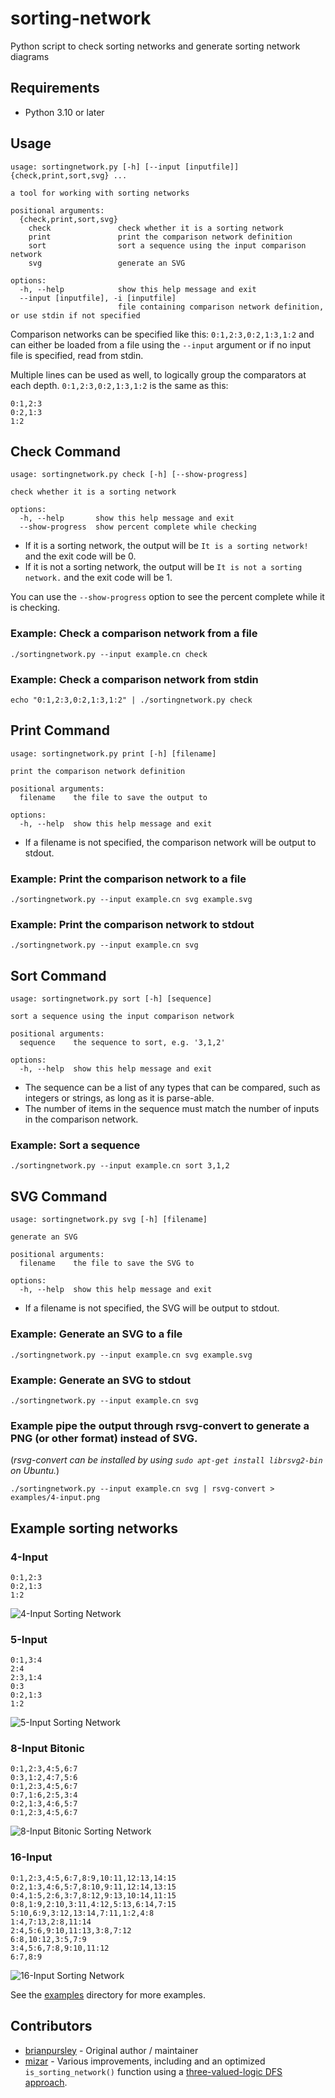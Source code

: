 # sorting-network
Python script to check sorting networks and generate sorting network diagrams

## Requirements

* Python 3.10 or later

## Usage

```text
usage: sortingnetwork.py [-h] [--input [inputfile]] {check,print,sort,svg} ...

a tool for working with sorting networks

positional arguments:
  {check,print,sort,svg}
    check               check whether it is a sorting network
    print               print the comparison network definition
    sort                sort a sequence using the input comparison network
    svg                 generate an SVG

options:
  -h, --help            show this help message and exit
  --input [inputfile], -i [inputfile]
                        file containing comparison network definition, or use stdin if not specified
```

Comparison networks can be specified like this: `0:1,2:3,0:2,1:3,1:2` and can either be loaded from a file using the `--input` argument or if no input file is specified, read from stdin.

Multiple lines can be used as well, to logically group the comparators at each depth. `0:1,2:3,0:2,1:3,1:2` is the same as this:
```text
0:1,2:3
0:2,1:3
1:2
```

## Check Command
```text
usage: sortingnetwork.py check [-h] [--show-progress]

check whether it is a sorting network

options:
  -h, --help       show this help message and exit
  --show-progress  show percent complete while checking
```

* If it is a sorting network, the output will be `It is a sorting network!` and the exit code will be 0.   
* If it is not a sorting network, the output will be `It is not a sorting network.` and the exit code will be 1.

You can use the `--show-progress` option to see the percent complete while it is checking.

### Example: Check a comparison network from a file
```shell
./sortingnetwork.py --input example.cn check
```

### Example: Check a comparison network from stdin
```shell
echo "0:1,2:3,0:2,1:3,1:2" | ./sortingnetwork.py check
```

## Print Command
```text
usage: sortingnetwork.py print [-h] [filename]

print the comparison network definition

positional arguments:
  filename    the file to save the output to

options:
  -h, --help  show this help message and exit
```    

* If a filename is not specified, the comparison network will be output to stdout.

### Example: Print the comparison network to a file
```shell
./sortingnetwork.py --input example.cn svg example.svg
```

### Example: Print the comparison network to stdout
```shell
./sortingnetwork.py --input example.cn svg
```

## Sort Command
```text
usage: sortingnetwork.py sort [-h] [sequence]

sort a sequence using the input comparison network

positional arguments:
  sequence    the sequence to sort, e.g. '3,1,2'

options:
  -h, --help  show this help message and exit
```

* The sequence can be a list of any types that can be compared, such as integers or strings, as long as it is parse-able.
* The number of items in the sequence must match the number of inputs in the comparison network.

### Example: Sort a sequence
```shell
./sortingnetwork.py --input example.cn sort 3,1,2
```

## SVG Command
```text
usage: sortingnetwork.py svg [-h] [filename]

generate an SVG

positional arguments:
  filename    the file to save the SVG to

options:
  -h, --help  show this help message and exit
```

* If a filename is not specified, the SVG will be output to stdout.

### Example: Generate an SVG to a file
```shell
./sortingnetwork.py --input example.cn svg example.svg
```

### Example: Generate an SVG to stdout
```shell
./sortingnetwork.py --input example.cn svg
```

### Example pipe the output through rsvg-convert to generate a PNG (or other format) instead of SVG.
(*rsvg-convert can be installed by using `sudo apt-get install librsvg2-bin` on Ubuntu.*)

```shell    
./sortingnetwork.py --input example.cn svg | rsvg-convert > examples/4-input.png
```

## Example sorting networks

### 4-Input
```text
0:1,2:3
0:2,1:3
1:2
```

![4-Input Sorting Network](examples/4-input.png)

### 5-Input
```text
0:1,3:4
2:4
2:3,1:4
0:3
0:2,1:3
1:2
```

![5-Input Sorting Network](examples/5-input.png)

### 8-Input Bitonic
```text
0:1,2:3,4:5,6:7
0:3,1:2,4:7,5:6
0:1,2:3,4:5,6:7
0:7,1:6,2:5,3:4
0:2,1:3,4:6,5:7
0:1,2:3,4:5,6:7
```
![8-Input Bitonic Sorting Network](examples/8-input-bitonic.png)

### 16-Input
```text
0:1,2:3,4:5,6:7,8:9,10:11,12:13,14:15
0:2,1:3,4:6,5:7,8:10,9:11,12:14,13:15
0:4,1:5,2:6,3:7,8:12,9:13,10:14,11:15
0:8,1:9,2:10,3:11,4:12,5:13,6:14,7:15
5:10,6:9,3:12,13:14,7:11,1:2,4:8
1:4,7:13,2:8,11:14
2:4,5:6,9:10,11:13,3:8,7:12
6:8,10:12,3:5,7:9
3:4,5:6,7:8,9:10,11:12
6:7,8:9
```

![16-Input Sorting Network](examples/16-input.png)

See the [examples](examples) directory for more examples.

## Contributors

* [brianpursley](https://github.com/brianpursley) - Original author / maintainer
* [mizar](https://github.com/mizar) - Various improvements, including and an optimized `is_sorting_network()` function using a [three-valued-logic DFS approach](https://github.com/brianpursley/sorting-network/pull/9).
